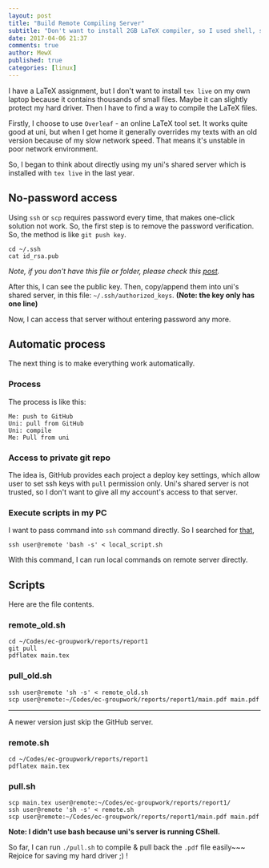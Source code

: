 ```yaml
---
layout: post
title: "Build Remote Compiling Server"
subtitle: "Don't want to install 2GB LaTeX compiler, so I used shell, ssh, scp to make a remote compiling server"
date: 2017-04-06 21:37
comments: true
author: MewX
published: true
categories: [linux]
---
```


I have a LaTeX assignment, but I don't want to install `tex live` on my own laptop because it contains thousands of small files. Maybe it can slightly protect my hard driver. Then I have to find a way to compile the LaTeX files.

Firstly, I choose to use `Overleaf` - an online LaTeX tool set. It works quite good at uni, but when I get home it generally overrides my texts with an old version because of my slow network speed. That means it's unstable in poor network environment.

So, I began to think about directly using my uni's shared server which is installed with `tex live` in the last year.

## No-password access

Using `ssh` or `scp` requires password every time, that makes one-click solution not work. So, the first step is to remove the password verification. So, the method is like `git push key`.

    cd ~/.ssh
    cat id_rsa.pub

*Note, if you don't have this file or folder, please check this [post](https://git-scm.com/book/en/v2/Git-on-the-Server-Generating-Your-SSH-Public-Key).*

After this, I can see the public key. Then, copy/append them into uni's shared server, in this file: `~/.ssh/authorized_keys`. **(Note: the key only has one line)**

Now, I can access that server without entering password any more.

## Automatic process

The next thing is to make everything work automatically.

### Process

The process is like this:

    Me: push to GitHub
    Uni: pull from GitHub
    Uni: compile
    Me: Pull from uni

### Access to private git repo

The idea is, GitHub provides each project a deploy key settings, which allow user to set ssh keys with `pull` permission only. Uni's shared server is not trusted, so I don't want to give all my account's access to that server. 

### Execute scripts in my PC

I want to pass command into `ssh` command directly. So I searched for [that](http://stackoverflow.com/a/2732991/4206925),

    ssh user@remote 'bash -s' < local_script.sh

With this command, I can run local commands on remote server directly.

## Scripts

Here are the file contents.

### remote_old.sh

    cd ~/Codes/ec-groupwork/reports/report1
    git pull
    pdflatex main.tex

### pull_old.sh

    ssh user@remote 'sh -s' < remote_old.sh
    scp user@remote:~/Codes/ec-groupwork/reports/report1/main.pdf main.pdf

----

A newer version just skip the GitHub server.

### remote.sh

    cd ~/Codes/ec-groupwork/reports/report1
    pdflatex main.tex

### pull.sh

    scp main.tex user@remote:~/Codes/ec-groupwork/reports/report1/
    ssh user@remote 'sh -s' < remote.sh
    scp user@remote:~/Codes/ec-groupwork/reports/report1/main.pdf main.pdf

**Note: I didn't use bash because uni's server is running CShell.**

So far, I can run `./pull.sh` to compile & pull back the `.pdf` file easily~~~ Rejoice for saving my hard driver ;) !
